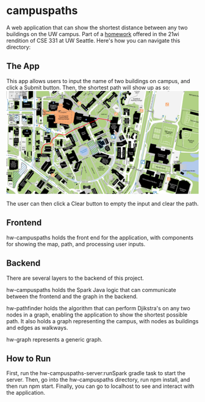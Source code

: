 # campuspaths
A web application that can show the shortest distance between any two buildings on the UW campus. Part of a [homework](https://courses.cs.washington.edu/courses/cse331/21wi/hws/hw9/hw-campuspaths.html#Submission) offered in the 21wi rendition of CSE 331 at UW Seattle. Here's how you can navigate this directory:

## The App
This app allows users to input the name of two buildings on campus, and click a Submit button. Then, the shortest path will show up as so:
![interface](demo.png)

The user can then click a Clear button to empty the input and clear the path. 

## Frontend
hw-campuspaths holds the front end for the application, with components for showing the map,
path, and processing user inputs.

## Backend
There are several layers to the backend of this project. 

hw-campuspaths holds the Spark Java logic that can communicate between the frontend and the graph in the backend. 

hw-pathfinder holds the algorithm that can perform Djikstra's on any two nodes in a graph, enabling the application to show the shortest possible path. It also holds a graph representing the campus, with nodes as buildings and edges as walkways. 

hw-graph represents a generic graph. 

## How to Run
First, run the hw-campuspaths-server:runSpark gradle task to start the server. Then, go into the hw-campuspaths directory, run npm install, and then run npm start. Finally, you can go to localhost to see and interact with the application.
